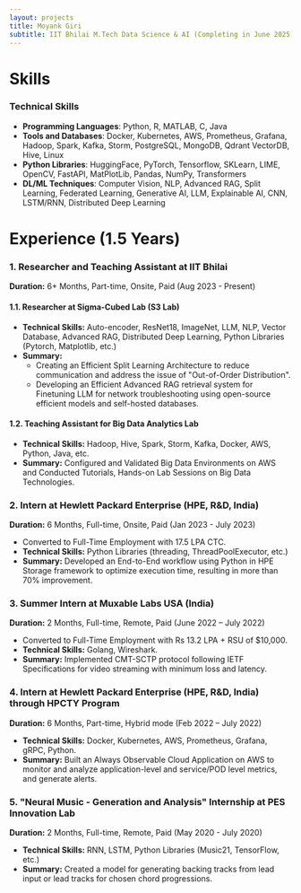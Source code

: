 ```yaml
---
layout: projects
title: Moyank Giri
subtitle: IIT Bhilai M.Tech Data Science & AI (Completing in June 2025) , BTech in CSE from PES with a Specialization in "Machine Intelligence and Data Science"
---
```

# Skills
### Technical Skills
* **Programming Languages**: Python, R, MATLAB, C, Java
* **Tools and Databases**: Docker, Kubernetes, AWS, Prometheus, Grafana, Hadoop, Spark, Kafka, Storm, PostgreSQL, MongoDB, Qdrant VectorDB, Hive, Linux
* **Python Libraries**: HuggingFace, PyTorch, Tensorflow, SKLearn, LIME, OpenCV, FastAPI, MatPlotLib, Pandas, NumPy, Transformers
* **DL/ML Techniques**: Computer Vision, NLP, Advanced RAG, Split Learning, Federated Learning, Generative AI, LLM, Explainable AI, CNN, LSTM/RNN, Distributed Deep Learning

# Experience (1.5 Years)

### 1. Researcher and Teaching Assistant at IIT Bhilai
**Duration:** 6+ Months, Part-time, Onsite, Paid (Aug 2023 - Present)

#### 1.1. Researcher at Sigma-Cubed Lab (S3 Lab)
- **Technical Skills:** Auto-encoder, ResNet18, ImageNet, LLM, NLP, Vector Database, Advanced RAG, Distributed Deep Learning, Python Libraries (Pytorch, Matplotlib, etc.)
- **Summary:** 
  - Creating an Efficient Split Learning Architecture to reduce communication and address the issue of "Out-of-Order Distribution".
  - Developing an Efficient Advanced RAG retrieval system for Finetuning LLM for network troubleshooting using open-source efficient models and self-hosted databases.

#### 1.2. Teaching Assistant for Big Data Analytics Lab
- **Technical Skills:** Hadoop, Hive, Spark, Storm, Kafka, Docker, AWS, Python, Java, etc.
- **Summary:** Configured and Validated Big Data Environments on AWS and Conducted Tutorials, Hands-on Lab Sessions on Big Data Technologies.

### 2. Intern at Hewlett Packard Enterprise (HPE, R&D, India)
**Duration:** 6 Months, Full-time, Onsite, Paid (Jan 2023 - July 2023)
- Converted to Full-Time Employment with 17.5 LPA CTC.
- **Technical Skills:** Python Libraries (threading, ThreadPoolExecutor, etc.)
- **Summary:** Developed an End-to-End workflow using Python in HPE Storage framework to optimize execution time, resulting in more than 70% improvement.

### 3. Summer Intern at Muxable Labs USA (India)
**Duration:** 2 Months, Full-time, Remote, Paid (June 2022 – July 2022)
- Converted to Full-Time Employment with Rs 13.2 LPA + RSU of $10,000.
- **Technical Skills:** Golang, Wireshark.
- **Summary:** Implemented CMT-SCTP protocol following IETF Specifications for video streaming with minimum loss and latency.

### 4. Intern at Hewlett Packard Enterprise (HPE, R&D, India) through HPCTY Program
**Duration:** 6 Months, Part-time, Hybrid mode (Feb 2022 – July 2022)
- **Technical Skills:** Docker, Kubernetes, AWS, Prometheus, Grafana, gRPC, Python.
- **Summary:** Built an Always Observable Cloud Application on AWS to monitor and analyze application-level and service/POD level metrics, and generate alerts.

### 5. "Neural Music - Generation and Analysis" Internship at PES Innovation Lab
**Duration:** 2 Months, Full-time, Remote, Paid (May 2020 - July 2020)
- **Technical Skills:** RNN, LSTM, Python Libraries (Music21, TensorFlow, etc.)
- **Summary:** Created a model for generating backing tracks from lead input or lead tracks for chosen chord progressions.